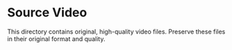 # Source Video

This directory contains original, high-quality video files. Preserve these files in their original format and quality.
